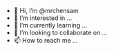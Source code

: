 - 👋 Hi, I’m @mrchensam
- 👀 I’m interested in ...
- 🌱 I’m currently learning ...
- 💞️ I’m looking to collaborate on ...
- 📫 How to reach me ...

<!---
mrchensam/mrchensam is a ✨ special ✨ repository because its `README.md` (this file) appears on your GitHub profile.
You can click the Preview link to take a look at your changes.
--->
